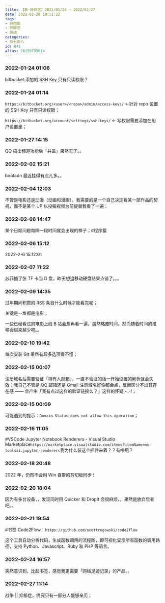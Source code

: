 ```yaml
---
title: 【真·碎碎念】2022/01/24 ~ 2022/02/27
date: 2022-02-28 18:51:22
tags:
- 碎雨集
- 碎碎念
- 纠结
categories:
- 杂七杂八
id: 841
alias: 20190705014
---
```


### 2022-01-24 01:06
bitbucket 添加的 SSH Key 只有只读权限？

<!--more-->

### 2022-01-24 01:14
`https://bitbucket.org/<user>/<repo>/admin/access-keys/` ←针对 repo 设置的 SSH Key 只有只读权限；

`https://bitbucket.org/account/settings/ssh-keys/` ← 写权限需要添加在用户设置里；

### 2022-01-27 14:15
QQ 搞出频道功能后「井盖」果然无了。。

### 2022-02-02 15:21
bootcdn 最近挂得有点儿多。。

### 2022-02-04 12:03
不管是电影还是动漫（动画和漫画），我需要的是一个自己决定看某一部作品的契机，而不是某个 UP 以投稿视频为前提替我看了一遍；

### 2022-02-06 14:47
某个日期问题每隔一段时间就会出现的样子；\#程序猿

### 2022-02-06 15:12
2022-2-6 15:12:01

### 2022-02-07 11:22
苏菲插了张 TF 卡当 D 盘，昨天想退移动硬盘结果点错了。。。

### 2022-02-09 14:35
过年期间积攒的 RSS 条目什么时候才能看完呢；

关键是一堆都是电影；

一些已经看过的电影上线 B 站会想再看一遍，虽然略废时间，然而随着时间的推移会越来越少吧。。

### 2022-02-10 19:42
每次安装 Git 果然有超多选项看不懂；

### 2022-02-15 00:07
注册域名后需要验证「持有人邮箱」，一直不验证的话一开始设置的解析就会失效；我自己不管是 QQ 邮箱还是 Gmail 注册域名好像都会点，反而区分不出其存在感 —— 会产生「我有点过这样的验证链接么？」这样的怀疑 -_-!；

### 2022-02-15 00:09
可能遇到的提示：`Domain Status does not allow this operation`；

### 2022-02-16 11:05
\#VSCode Jupyter Notebook Renderers - Visual Studio Marketplace`https://marketplace.visualstudio.com/items?itemName=ms-toolsai.jupyter-renderers`我为什么装这个插件来着？？有啥用？

<!--
### 2022-02-16 20:59
虽然但是，，这么久了。。抱怨的贴子见不了少，聊天记录也是。。

然而并没有见到有人「正式提出请官方对应用代码质量重新进行评估」，哪怕你打 12315 投诉也算是一种选择。

我看到的只有「诉苦」，(有同样感受的或许会共情一下你)，然后「暗示」猪像青天大老爷一样帮你们解决问题。。猪忙着压片呢。没空。。 -->

### 2022-02-18 20:48
2022 年，仍然不会用 Win 自带的剪切板同步！

### 2022-02-20 18:04
因为有多台设备，，发现同时用 Quicker 和 DropIt 会很麻烦，，果然是放弃后者吧。。

### 2022-02-21 19:54
\#书签 Code2Flow：`https://github.com/scottrogowski/code2flow`

这个工具自动分析代码，生成函数调用的流程图，即可视化显示所有函数的调用路径，支持 Python、Javascript、Ruby 和 PHP 等语言。

### 2022-02-24 16:57
突然意识到，比起书签，感觉我更需要「网络足迹记录」的产品。。

### 2022-02-27 11:14
战争 || 抑郁症，终究只有一部分人能够亲历；

